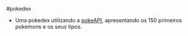 #pokedex

- Uma pokedex utilizando a [pokeAPI](https://pokeapi.co/), apresentando os 150 primeiros pokemons e os seus tipos.
